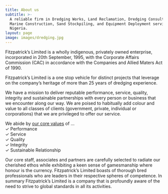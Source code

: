 ```yaml
---
title: About us
subtitle: >-
  A reliable firm in Dredging Works, Land Reclamation, Dredging Consultancy,
  Marine Construction, Sand Stockpiling, and Equipment Deployment services in
  Nigeria.
layout: page
image: images/dredging.jpg
---
```

Fitzpatrick’s Limited is a wholly indigenous, privately owned enterprise, incorporated in 20th September, 1995, with the Corporate Affairs Commission (CAC) in accordance with the Companies and Allied Maters Act of 1990.

Fitzpatrick’s Limited is a one stop vehicle for distinct projects that leverage on the company’s heritage of more than 25 years of dredging experience.

We have a mission to deliver reputable performance, service, quality, integrity and sustainable partnerships with every person or business that we encounter along our way. We are poised to habitually add colour and value to all classes of clients
(government, private, individual or corporations) that we are privileged to offer our service.

We abide by [our core values](/why-we-exist) of …<br/>
✓ Performance<br/>
✓ Service<br/>
✓ Quality<br/>
✓ Integrity<br/>
✓ Sustainable Relationship

Our core staff, associates and partners are carefully selected to radiate our cherished ethos while exhibiting a keen sense of gamesmanship where honour is the currency. Fitzpatrick’s Limited boasts of thorough bred professionals who are leaders in their respective spheres of competence.
In summary Fitzpatrick’s Limited is a company that is profoundly aware of the need to strive to global standards in all its activities.
